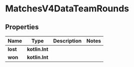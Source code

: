 
# MatchesV4DataTeamRounds

## Properties
| Name | Type | Description | Notes |
| ------------ | ------------- | ------------- | ------------- |
| **lost** | **kotlin.Int** |  |  |
| **won** | **kotlin.Int** |  |  |



